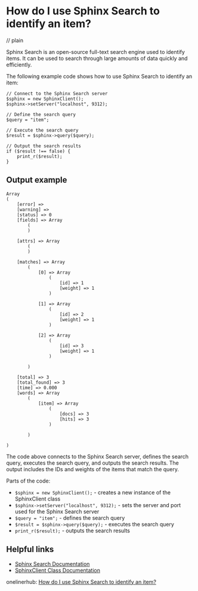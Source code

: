 # How do I use Sphinx Search to identify an item?
// plain

Sphinx Search is an open-source full-text search engine used to identify items. It can be used to search through large amounts of data quickly and efficiently.

The following example code shows how to use Sphinx Search to identify an item:

```
// Connect to the Sphinx Search server
$sphinx = new SphinxClient();
$sphinx->setServer("localhost", 9312);

// Define the search query
$query = "item";

// Execute the search query
$result = $sphinx->query($query);

// Output the search results
if ($result !== false) {
    print_r($result);
}
```

## Output example

```
Array
(
    [error] =>
    [warning] =>
    [status] => 0
    [fields] => Array
        (
        )

    [attrs] => Array
        (
        )

    [matches] => Array
        (
            [0] => Array
                (
                    [id] => 1
                    [weight] => 1
                )

            [1] => Array
                (
                    [id] => 2
                    [weight] => 1
                )

            [2] => Array
                (
                    [id] => 3
                    [weight] => 1
                )

        )

    [total] => 3
    [total_found] => 3
    [time] => 0.000
    [words] => Array
        (
            [item] => Array
                (
                    [docs] => 3
                    [hits] => 3
                )

        )

)
```

The code above connects to the Sphinx Search server, defines the search query, executes the search query, and outputs the search results. The output includes the IDs and weights of the items that match the query.

Parts of the code:
* `$sphinx = new SphinxClient();` - creates a new instance of the SphinxClient class
* `$sphinx->setServer("localhost", 9312);` - sets the server and port used for the Sphinx Search server
* `$query = "item";` - defines the search query
* `$result = $sphinx->query($query);` - executes the search query
* `print_r($result);` - outputs the search results

## Helpful links
* [Sphinx Search Documentation](https://sphinxsearch.com/docs/current.html)
* [SphinxClient Class Documentation](https://sphinxsearch.com/docs/current.html#api-func-sphinxclient)

onelinerhub: [How do I use Sphinx Search to identify an item?](https://onelinerhub.com/sphinxsearch/how-do-i-use-sphinx-search-to-identify-an-item)